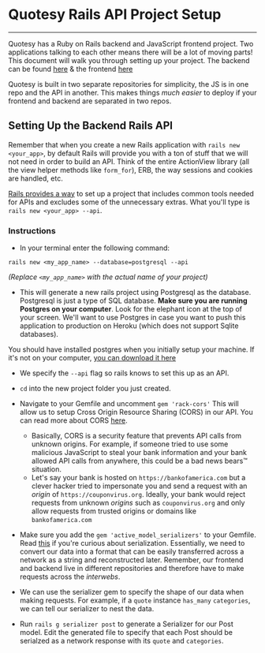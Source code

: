 # Quotesy Rails API Project Setup

---

Quotesy has a Ruby on Rails backend and JavaScript frontend project. Two applications talking to each other means there will be a lot of moving parts! This document will walk you through setting up your project. The backend can be found [here](https://github.com/ShamelLakin/quotesy.git) & the frontend [here](https://github.com/ShamelLakin/quotesy_frontend.git)

Quotesy is built in two separate repositories for simplicity, the JS is in one repo and the API in another. This makes things _much easier_ to deploy if your frontend and backend are separated in two repos.

## Setting Up the Backend Rails API

Remember that when you create a new Rails application with `rails new <your_app>`, by default Rails will provide you with a ton of stuff that we will not need in order to build an API. Think of the entire ActionView library (all the view helper methods like `form_for`), ERB, the way sessions and cookies are handled, etc.

[Rails provides a way](http://edgeguides.rubyonrails.org/api_app.html) to set up a project that includes common tools needed for APIs and excludes some of the unnecessary extras. What you'll type is `rails new <your_app> --api`.

### Instructions

* In your terminal enter the following command:

```
rails new <my_app_name> --database=postgresql --api
```

_(Replace `<my_app_name>` with the actual name of your project)_

* This will generate a new rails project using Postgresql as the database. Postgresql is just a type of SQL database. **Make sure you are running Postgres on your computer**. Look for the elephant icon at the top of your screen. We'll want to use Postgres in case you want to push this application to production on Heroku (which does not support Sqlite databases).

You should have installed postgres when you initially setup your machine. If it's not on your computer, [you can download it here](http://postgresapp.com/)

* We specify the `--api` flag so rails knows to set this up as an API.

* `cd` into the new project folder you just created.

* Navigate to your Gemfile and uncomment `gem 'rack-cors'` This will allow us to setup Cross Origin Resource Sharing (CORS) in our API. You can read more about CORS [here](https://en.wikipedia.org/wiki/Cross-origin_resource_sharing).

  * Basically, CORS is a security feature that prevents API calls from unknown origins. For example, if someone tried to use some malicious JavaScript to steal your bank information and your bank allowed API calls from anywhere, this could be a bad news bears™️ situation.
  * Let's say your bank is hosted on `https://bankofamerica.com` but a clever hacker tried to impersonate you and send a request with an *origin* of `https://couponvirus.org`. Ideally, your bank would reject requests from unknown *origins* such as `couponvirus.org` and only allow requests from trusted origins or domains like `bankofamerica.com`

- Make sure you add the `gem 'active_model_serializers'` to your Gemfile. Read [this](https://en.wikipedia.org/wiki/Serialization) if you're curious about serialization. Essentially, we need to convert our data into a format that can be easily transferred across a network as a string and reconstructed later. Remember, our frontend and backend live in different repositories and therefore have to make requests across the _interwebs_.

- We can use the serializer gem to specify the shape of our data when making requests. For example, if a `quote` instance `has_many` `categories`, we can tell our serializer to nest the data.

- Run `rails g serializer post` to generate a Serializer for our Post model. Edit the generated file to specify that each Post should be serialzed as a network response with its `quote` and `categories`.
